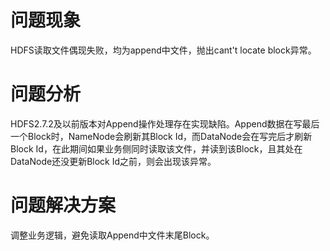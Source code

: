# 问题现象

HDFS读取文件偶现失败，均为append中文件，抛出cant't locate block异常。

# 问题分析

HDFS2.7.2及以前版本对Append操作处理存在实现缺陷。Append数据在写最后一个Block时，NameNode会刷新其Block Id，而DataNode会在写完后才刷新Block Id，在此期间如果业务侧同时读取该文件，并读到该Block，且其处在DataNode还没更新Block Id之前，则会出现该异常。

# 问题解决方案

调整业务逻辑，避免读取Append中文件末尾Block。